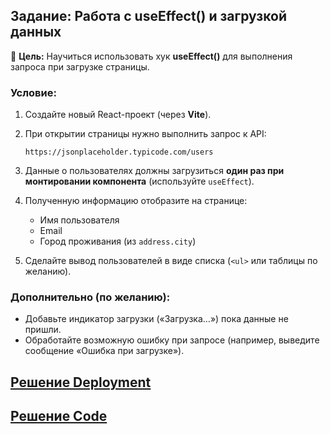 ## Задание: Работа с **useEffect()** и загрузкой данных

📌 **Цель:** Научиться использовать хук **useEffect()** для выполнения запроса при загрузке страницы.

### Условие:

1.  Создайте новый React-проект (через **Vite**).
    
2.  При открытии страницы нужно выполнить запрос к API:
    
    ```
    https://jsonplaceholder.typicode.com/users
    ```
    
3.  Данные о пользователях должны загрузиться **один раз при монтировании компонента** (используйте `useEffect`).
    
4.  Полученную информацию отобразите на странице:
    
    -   Имя пользователя
    -   Email
    -   Город проживания (из `address.city`)
5.  Сделайте вывод пользователей в виде списка (`<ul>` или таблицы по желанию).
    

### Дополнительно (по желанию):

-   Добавьте индикатор загрузки («Загрузка…») пока данные не пришли.
-   Обработайте возможную ошибку при запросе (например, выведите сообщение «Ошибка при загрузке»).

## [Решение Deployment](https://project-01-theta-rose.vercel.app/)
## [Решение Code](https://github.com/AlexH73/project-01/tree/main/src/components/UsersList)
